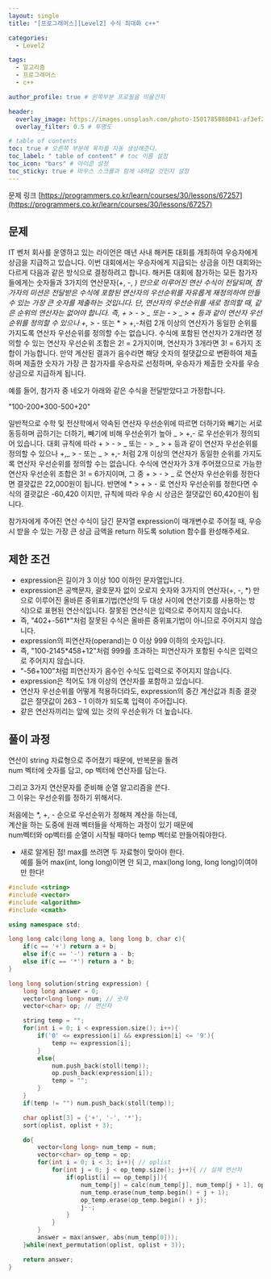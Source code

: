 ```yaml
---
layout: single
title: "[프로그래머스][Level2] 수식 최대화 c++"

categories:
  - Level2

tags:
  - 알고리즘
  - 프로그래머스
  - c++

author_profile: true # 왼쪽부분 프로필을 띄울건지

header:
  overlay_image: https://images.unsplash.com/photo-1501785888041-af3ef285b470?ixlib=rb-1.2.1&ixid=eyJhcHBfaWQiOjEyMDd9&auto=format&fit=crop&w=1350&q=80
  overlay_filter: 0.5 # 투명도

# table of contents
toc: true # 오른쪽 부분에 목차를 자동 생성해준다.
toc_label: " table of content" # toc 이름 설정
toc_icon: "bars" # 아이콘 설정
toc_sticky: true # 마우스 스크롤과 함께 내려갈 것인지 설정
---
```


문제 링크 [https://programmers.co.kr/learn/courses/30/lessons/67257](https://programmers.co.kr/learn/courses/30/lessons/67257)

## 문제

IT 벤처 회사를 운영하고 있는 라이언은 매년 사내 해커톤 대회를 개최하여 우승자에게 상금을 지급하고 있습니다.
이번 대회에서는 우승자에게 지급되는 상금을 이전 대회와는 다르게 다음과 같은 방식으로 결정하려고 합니다.
해커톤 대회에 참가하는 모든 참가자들에게는 숫자들과 3가지의 연산문자(+, -, _) 만으로 이루어진 연산 수식이 전달되며, 참가자의 미션은 전달받은 수식에 포함된 연산자의 우선순위를 자유롭게 재정의하여 만들 수 있는 가장 큰 숫자를 제출하는 것입니다.
단, 연산자의 우선순위를 새로 정의할 때, 같은 순위의 연산자는 없어야 합니다. 즉, + > - > _ 또는 - > _ > + 등과 같이 연산자 우선순위를 정의할 수 있으나 +,_ > - 또는 \* > +,-처럼 2개 이상의 연산자가 동일한 순위를 가지도록 연산자 우선순위를 정의할 수는 없습니다. 수식에 포함된 연산자가 2개라면 정의할 수 있는 연산자 우선순위 조합은 2! = 2가지이며, 연산자가 3개라면 3! = 6가지 조합이 가능합니다.
만약 계산된 결과가 음수라면 해당 숫자의 절댓값으로 변환하여 제출하며 제출한 숫자가 가장 큰 참가자를 우승자로 선정하며, 우승자가 제출한 숫자를 우승상금으로 지급하게 됩니다.

예를 들어, 참가자 중 네오가 아래와 같은 수식을 전달받았다고 가정합니다.

"100-200\*300-500+20"

일반적으로 수학 및 전산학에서 약속된 연산자 우선순위에 따르면 더하기와 빼기는 서로 동등하며 곱하기는 더하기, 빼기에 비해 우선순위가 높아 _ > +,- 로 우선순위가 정의되어 있습니다.
대회 규칙에 따라 + > - > _ 또는 - > _ > + 등과 같이 연산자 우선순위를 정의할 수 있으나 +,_ > - 또는 _ > +,- 처럼 2개 이상의 연산자가 동일한 순위를 가지도록 연산자 우선순위를 정의할 수는 없습니다.
수식에 연산자가 3개 주어졌으므로 가능한 연산자 우선순위 조합은 3! = 6가지이며, 그 중 + > - > _ 로 연산자 우선순위를 정한다면 결괏값은 22,000원이 됩니다.
반면에 \* > + > - 로 연산자 우선순위를 정한다면 수식의 결괏값은 -60,420 이지만, 규칙에 따라 우승 시 상금은 절댓값인 60,420원이 됩니다.

참가자에게 주어진 연산 수식이 담긴 문자열 expression이 매개변수로 주어질 때, 우승 시 받을 수 있는 가장 큰 상금 금액을 return 하도록 solution 함수를 완성해주세요.

## 제한 조건

- expression은 길이가 3 이상 100 이하인 문자열입니다.
- expression은 공백문자, 괄호문자 없이 오로지 숫자와 3가지의 연산자(+, -, \*) 만으로 이루어진 올바른 중위표기법(연산의 두 대상 사이에 연산기호를 사용하는 방식)으로 표현된 연산식입니다. 잘못된 연산식은 입력으로 주어지지 않습니다.
- 즉, "402+-561\*"처럼 잘못된 수식은 올바른 중위표기법이 아니므로 주어지지 않습니다.
- expression의 피연산자(operand)는 0 이상 999 이하의 숫자입니다.
- 즉, "100-2145\*458+12"처럼 999를 초과하는 피연산자가 포함된 수식은 입력으로 주어지지 않습니다.
- "-56+100"처럼 피연산자가 음수인 수식도 입력으로 주어지지 않습니다.
- expression은 적어도 1개 이상의 연산자를 포함하고 있습니다.
- 연산자 우선순위를 어떻게 적용하더라도, expression의 중간 계산값과 최종 결괏값은 절댓값이 263 - 1 이하가 되도록 입력이 주어집니다.
- 같은 연산자끼리는 앞에 있는 것의 우선순위가 더 높습니다.

## 풀이 과정

연산이 string 자료형으로 주어졌기 때문에, 반복문을 돌려  
num 벡터에 숫자를 담고, op 벡터에 연산자를 담는다.

그리고 3가지 연산문자를 준비해 순열 알고리즘을 쓴다.  
그 이유는 우선순위를 정하기 위해서다.

처음에는 \*, +, - 순으로 우선순위가 정해져 계산을 하는데,  
계산을 하는 도중에 원래 벡터들을 삭제하는 과정이 있기 때문에  
num벡터와 op벡터를 순열이 시작될 때마다 temp 벡터로 만들어줘야한다.

- 새로 알게된 점!
  max를 쓰려면 두 자료형이 맞아야 한다.  
  예를 들어 max(int, long long)이면 안 되고, max(long long, long long)이여야만 한다!

```c++
#include <string>
#include <vector>
#include <algorithm>
#include <cmath>

using namespace std;

long long calc(long long a, long long b, char c){
    if(c == '+') return a + b;
    else if(c == '-') return a - b;
    else if(c == '*') return a * b;
}

long long solution(string expression) {
    long long answer = 0;
    vector<long long> num; // 숫자
    vector<char> op; // 연산자

    string temp = "";
    for(int i = 0; i < expression.size(); i++){
        if('0' <= expression[i] && expression[i] <= '9'){
            temp += expression[i];
        }
        else{
            num.push_back(stoll(temp));
            op.push_back(expression[i]);
            temp = "";
        }
    }
    if(temp != "") num.push_back(stoll(temp));

    char oplist[3] = {'+', '-', '*'};
    sort(oplist, oplist + 3);

    do{
        vector<long long> num_temp = num;
        vector<char> op_temp = op;
        for(int i = 0; i < 3; i++){ // oplist
            for(int j = 0; j < op_temp.size(); j++){ // 실제 연산자
                if(oplist[i] == op_temp[j]){
                    num_temp[j] = calc(num_temp[j], num_temp[j + 1], op_temp[j]);
                    num_temp.erase(num_temp.begin() + j + 1);
                    op_temp.erase(op_temp.begin() + j);
                    j--;
                }
            }
        }
        answer = max(answer, abs(num_temp[0]));
    }while(next_permutation(oplist, oplist + 3));

    return answer;
}
```
